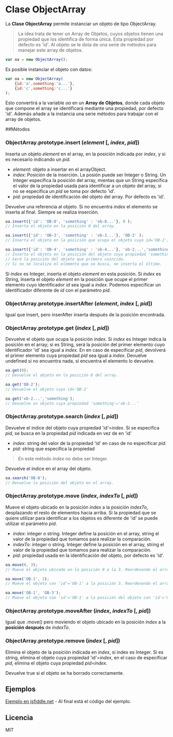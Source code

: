 # Clase ObjectArray
La **Clase ObjectArray** permite instanciar un objeto de tipo ObjectArray.

> La idea trata de tener un Array de Objetos, cuyos objetos tienen una propiedad que los identifica de forma única. Esta propiedad por defecto es 'id'. 
> Al objeto se le dota de una serie de métodos para manejar este array de objetos. 

```javascript
var oa = new ObjectArray();
```
Es posible instanciar el objeto con datos: 
```javascript
var oa = new ObjectArray(
    {id:'a',something:'a...'},
    {id:'c',something:'c...'}
);
```

Esto convertirá a la variable *oa* en un **Array de Objetos**, donde cada objeto que compone el array se identificará mediante una propiedad, por defecto 'id'. Además añade a la instancia una serie métodos para trabajar con el array de objetos.

##Métodos
### ObjectArray.prototype.insert (*element* [, *index*, *pid*])
Inserta un objeto *element* en el array, en la posición indicada por *index*, y si es necesario indicando un *pid*.
+ *element*: objeto a insertar en el arrayObject.
+ *index*: Posición de la inserción. La posión puede ser Integer o String. Un Integer especifica la posición del array, mientas que un String especifica el valor de la propiedad usada para identificar a un objeto del array, si no se especifica un *pid* se toma por defecto 'id'.
+ *pid*: propiedad de identificación del objeto del array. Por defecto es 'id'.

Devuelve una referencia al objeto. 
Si no encuentra *index* el elemento se inserta al final. Siempre se realiza inserción.

```javascript
oa.insert({'id': 'OB-0', 'something' : 'ob-0...'}, 0 );
// Inserta el objeto en la posición 0 del array.
```
```javascript
oa.insert({'id': 'OB-3', 'something' : 'ob-3...'}, 'OB-2' );
// Inserta el objeto en la posición que ocupa el objeto cuyo id='OB-2';
```
```javascript
oa.insert({'id': 'OB-4', 'something' : 'ob-4...'}, 'ob-2...','something' );
// Inserta el objeto en la posición del objeto cuya propiedad 'something'='ob-2...'; 
// Será la posición del objeto que primero coincida.
// Si no se localiza el elemento que se busca, se inserta el último.

```

Si *index* es Integer, inserta el objeto *element* en esta posición. 
Si *index* es String, inserta el objeto *element* en la posición que ocupe el primer elemento cuyo identificador *id* sea igual a *index*.
Podemos especificar un identificador diferente de *id* con el parámetro *pid*. 



### ObjectArray.prototype.insertAfter (*element*, *index* [, *pid*])
Igual que insert, pero inserAfter inserta después de la posición encontrada.

### ObjectArray.prototype.get (*index* [, *pid*])
Devuelve el objeto que ocupa la posición *index*. Si *index* es Integer indica la posición en el array; si es String, será la posición del primer elemento cuyo identificador 'id' sea igual a *index*. En en caso de especificar *pid*, devolverá el primer elemento cuya propiedad *pid* sea igual a *index*.
Devuelve undefined si no encuentra nada, si encuentra el elemento lo devuelve.
```javascript
oa.get(0);
// Devuelve el objeto en la posición 0 del array.
```
```javascript
oa.get('OB-2');
// Devuelve el objeto cuyo id='OB-2'
```
```javascript
oa.get('ob-2...','something');
// Devuelve un objeto cuya propiedad 'something'='ob-2...'
```

### ObjectArray.prototype.search (*index* [, *pid*])
Devuelve el indice del objeto cuya propiedad 'id'=*index*. Si se especifica *pid*, se busca en la propiedad *pid* indicada en vez de en 'id'
+ *index*: string del valor de la propiedad 'id' en caso de no especificar *pid*.
+ *pid*: string que especifica la propiedad
> En este método *index* no debe ser Integer.

Devuelve el índice en el array del objeto.

```javascript
oa.search('OB-0');
// Devuelve la posición del objeto en el array.
```

### ObjectArray.prototype.move (*index*,  *indexTo* [, *pid*])
Mueve el objeto ubicado en la posición *index* a la posición *indexTo*, desplazando el resto de elementos hacia arriba. Si la propiedad que se quiere utilizar para identificar a los objetos es diferente de 'id' se puede utilizar el parámetro *pid*.
+ *index*: integer o string. Integer define la posición en el array, string el valor de la propiedad que tomamos para realizar la comparación. 
+ *indexTo*: integer o string. Integer define la posición en el array, string el valor de la propiedad que tomamos para realizar la comparación. 
+ *pid*: propiedad usada en la identificación del objeto, por defecto es 'id'.

```javascript
oa.move(0, 3);
// Mueve el objeto ubicado en la posición 0 a la 3. Reordenando el array.
```

```javascript
oa.move('OB-1', 3);
// Mueve el objeto con 'id'='OB-1' a la posición 3. Reordenando el array.
```

```javascript
oa.move('OB-1', 'OB-3');
// Mueve el objeto con 'id'='OB-1' a la posición del objeto con 'id'='OB-3. Reordenando el array.
```

### ObjectArray.prototype.moveAfter (*index*, *indexTo* [, *pid*])
Igual que .move() pero moviendo el objeto ubicado en la posición *index* a la **posición después** de *indexTo*.


### ObjectArray.prototype.remove (*index* [, *pid*])
Elimina el objeto de la posición indicada en *index*, si index es Integer. Si es string, elimina el objeto cuya propiedad 'id'=*index*, en el caso de especificar *pid*, elimina el objeto cuya propiedad *pid*=*index*.

Devuelve true si el objeto se ha borrado correctamente.

## Ejemplos
 [Ejemplo en jsfiddle.net](http://jsfiddle.net/lilxelo/krbyhLrL/) - Al final está el código del ejemplo.
 
## Licencia
 MIT
 
 
